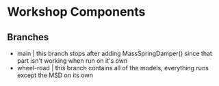 # Workshop Components
## Branches
* main | this branch stops after adding MassSpringDamper() since that part isn't working when run on it's own
* wheel-road | this branch contains all of the models, everything runs except the MSD on its own
